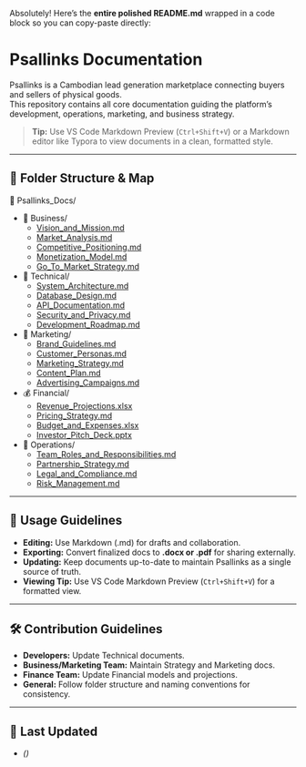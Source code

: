 Absolutely! Here’s the **entire polished README.md** wrapped in a code block so you can copy-paste directly:


# Psallinks Documentation

Psallinks is a Cambodian lead generation marketplace connecting buyers and sellers of physical goods.  
This repository contains all core documentation guiding the platform’s development, operations, marketing, and business strategy.

> **Tip:** Use VS Code Markdown Preview (`Ctrl+Shift+V`) or a Markdown editor like Typora to view documents in a clean, formatted style.

---

## 📂 Folder Structure & Map

📂 Psallinks_Docs/
- 📁 Business/
  - [Vision_and_Mission.md](Business/Vision_and_Mission.md)
  - [Market_Analysis.md](Business/Market_Analysis.md)
  - [Competitive_Positioning.md](Business/Competitive_Positioning.md)
  - [Monetization_Model.md](Business/Monetization_Model.md)
  - [Go_To_Market_Strategy.md](Business/Go_To_Market_Strategy.md)
- 📁 Technical/
  - [System_Architecture.md](Technical/System_Architecture.md)
  - [Database_Design.md](Technical/Database_Design.md)
  - [API_Documentation.md](Technical/API_Documentation.md)
  - [Security_and_Privacy.md](Technical/Security_and_Privacy.md)
  - [Development_Roadmap.md](Technical/Development_Roadmap.md)
- 📁 Marketing/
  - [Brand_Guidelines.md](Marketing/Brand_Guidelines.md)
  - [Customer_Personas.md](Marketing/Customer_Personas.md)
  - [Marketing_Strategy.md](Marketing/Marketing_Strategy.md)
  - [Content_Plan.md](Marketing/Content_Plan.md)
  - [Advertising_Campaigns.md](Marketing/Advertising_Campaigns.md)
- 💰 Financial/
  - [Revenue_Projections.xlsx](Financial/Revenue_Projections.xlsx)
  - [Pricing_Strategy.md](Financial/Pricing_Strategy.md)
  - [Budget_and_Expenses.xlsx](Financial/Budget_and_Expenses.xlsx)
  - [Investor_Pitch_Deck.pptx](Financial/Investor_Pitch_Deck.pptx)
- 📁 Operations/
  - [Team_Roles_and_Responsibilities.md](Operations/Team_Roles_and_Responsibilities.md)
  - [Partnership_Strategy.md](Operations/Partnership_Strategy.md)
  - [Legal_and_Compliance.md](Operations/Legal_and_Compliance.md)
  - [Risk_Management.md](Operations/Risk_Management.md)



---

## 📌 Usage Guidelines

- **Editing:** Use Markdown (.md) for drafts and collaboration.  
- **Exporting:** Convert finalized docs to **.docx or .pdf** for sharing externally.  
- **Updating:** Keep documents up-to-date to maintain Psallinks as a single source of truth.  
- **Viewing Tip:** Use VS Code Markdown Preview (`Ctrl+Shift+V`) for a formatted view.  

---

## 🛠 Contribution Guidelines

- **Developers:** Update Technical documents.  
- **Business/Marketing Team:** Maintain Strategy and Marketing docs.  
- **Finance Team:** Update Financial models and projections.  
- **General:** Follow folder structure and naming conventions for consistency.  

---

## 📅 Last Updated
- *()*

